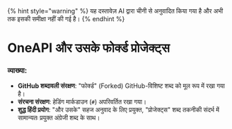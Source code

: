 
{% hint style="warning" %}
यह दस्तावेज़ AI द्वारा चीनी से अनुवादित किया गया है और अभी तक इसकी समीक्षा नहीं की गई है।
{% endhint %}

# OneAPI और उसके फोर्क्ड प्रोजेक्ट्स

### व्याख्या:
- **GitHub शब्दावली संरक्षण**: "फोर्क्ड" (Forked) GitHub-विशिष्ट शब्द को मूल रूप में रखा गया है।
- **संरचना संरक्षण**: हेडिंग मार्कडाउन (`#`) अपरिवर्तित रखा गया।
- **शुद्ध हिंदी प्रयोग**: "और उसके" सहज अनुवाद के लिए प्रयुक्त, "प्रोजेक्ट्स" शब्द तकनीकी संदर्भ में सामान्यतः प्रयुक्त अंग्रेजी शब्द के साथ।